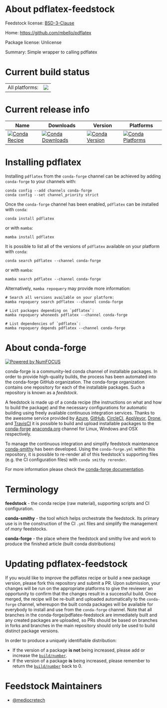 About pdflatex-feedstock
========================

Feedstock license: [BSD-3-Clause](https://github.com/conda-forge/pdflatex-feedstock/blob/main/LICENSE.txt)

Home: https://github.com/mbello/pdflatex

Package license: Unlicense

Summary: Simple wrapper to calling pdflatex

Current build status
====================


<table><tr><td>All platforms:</td>
    <td>
      <a href="https://dev.azure.com/conda-forge/feedstock-builds/_build/latest?definitionId=20734&branchName=main">
        <img src="https://dev.azure.com/conda-forge/feedstock-builds/_apis/build/status/pdflatex-feedstock?branchName=main">
      </a>
    </td>
  </tr>
</table>

Current release info
====================

| Name | Downloads | Version | Platforms |
| --- | --- | --- | --- |
| [![Conda Recipe](https://img.shields.io/badge/recipe-pdflatex-green.svg)](https://anaconda.org/conda-forge/pdflatex) | [![Conda Downloads](https://img.shields.io/conda/dn/conda-forge/pdflatex.svg)](https://anaconda.org/conda-forge/pdflatex) | [![Conda Version](https://img.shields.io/conda/vn/conda-forge/pdflatex.svg)](https://anaconda.org/conda-forge/pdflatex) | [![Conda Platforms](https://img.shields.io/conda/pn/conda-forge/pdflatex.svg)](https://anaconda.org/conda-forge/pdflatex) |

Installing pdflatex
===================

Installing `pdflatex` from the `conda-forge` channel can be achieved by adding `conda-forge` to your channels with:

```
conda config --add channels conda-forge
conda config --set channel_priority strict
```

Once the `conda-forge` channel has been enabled, `pdflatex` can be installed with `conda`:

```
conda install pdflatex
```

or with `mamba`:

```
mamba install pdflatex
```

It is possible to list all of the versions of `pdflatex` available on your platform with `conda`:

```
conda search pdflatex --channel conda-forge
```

or with `mamba`:

```
mamba search pdflatex --channel conda-forge
```

Alternatively, `mamba repoquery` may provide more information:

```
# Search all versions available on your platform:
mamba repoquery search pdflatex --channel conda-forge

# List packages depending on `pdflatex`:
mamba repoquery whoneeds pdflatex --channel conda-forge

# List dependencies of `pdflatex`:
mamba repoquery depends pdflatex --channel conda-forge
```


About conda-forge
=================

[![Powered by
NumFOCUS](https://img.shields.io/badge/powered%20by-NumFOCUS-orange.svg?style=flat&colorA=E1523D&colorB=007D8A)](https://numfocus.org)

conda-forge is a community-led conda channel of installable packages.
In order to provide high-quality builds, the process has been automated into the
conda-forge GitHub organization. The conda-forge organization contains one repository
for each of the installable packages. Such a repository is known as a *feedstock*.

A feedstock is made up of a conda recipe (the instructions on what and how to build
the package) and the necessary configurations for automatic building using freely
available continuous integration services. Thanks to the awesome service provided by
[Azure](https://azure.microsoft.com/en-us/services/devops/), [GitHub](https://github.com/),
[CircleCI](https://circleci.com/), [AppVeyor](https://www.appveyor.com/),
[Drone](https://cloud.drone.io/welcome), and [TravisCI](https://travis-ci.com/)
it is possible to build and upload installable packages to the
[conda-forge](https://anaconda.org/conda-forge) [anaconda.org](https://anaconda.org/)
channel for Linux, Windows and OSX respectively.

To manage the continuous integration and simplify feedstock maintenance
[conda-smithy](https://github.com/conda-forge/conda-smithy) has been developed.
Using the ``conda-forge.yml`` within this repository, it is possible to re-render all of
this feedstock's supporting files (e.g. the CI configuration files) with ``conda smithy rerender``.

For more information please check the [conda-forge documentation](https://conda-forge.org/docs/).

Terminology
===========

**feedstock** - the conda recipe (raw material), supporting scripts and CI configuration.

**conda-smithy** - the tool which helps orchestrate the feedstock.
                   Its primary use is in the construction of the CI ``.yml`` files
                   and simplify the management of *many* feedstocks.

**conda-forge** - the place where the feedstock and smithy live and work to
                  produce the finished article (built conda distributions)


Updating pdflatex-feedstock
===========================

If you would like to improve the pdflatex recipe or build a new
package version, please fork this repository and submit a PR. Upon submission,
your changes will be run on the appropriate platforms to give the reviewer an
opportunity to confirm that the changes result in a successful build. Once
merged, the recipe will be re-built and uploaded automatically to the
`conda-forge` channel, whereupon the built conda packages will be available for
everybody to install and use from the `conda-forge` channel.
Note that all branches in the conda-forge/pdflatex-feedstock are
immediately built and any created packages are uploaded, so PRs should be based
on branches in forks and branches in the main repository should only be used to
build distinct package versions.

In order to produce a uniquely identifiable distribution:
 * If the version of a package **is not** being increased, please add or increase
   the [``build/number``](https://docs.conda.io/projects/conda-build/en/latest/resources/define-metadata.html#build-number-and-string).
 * If the version of a package **is** being increased, please remember to return
   the [``build/number``](https://docs.conda.io/projects/conda-build/en/latest/resources/define-metadata.html#build-number-and-string)
   back to 0.

Feedstock Maintainers
=====================

* [@mediocretech](https://github.com/mediocretech/)

